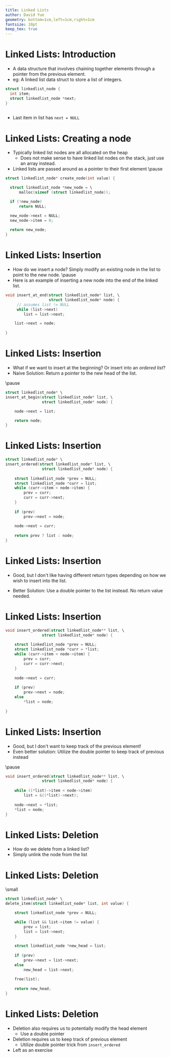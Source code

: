 ```yaml
---
title: Linked Lists
author: David Yue
geometry: bottom=1cm,left=1cm,right=1cm
fontsize: 10pt
keep_tex: true
---
```

# Linked Lists: Introduction

- A data structure that involves chaining together elements through a pointer
from the previous element.
- eg: A linked list data struct to store a list of integers.
```c
struct linkedlist_node {
  int item;
  struct linkedlist_node *next;
}
  
```
- Last item in list has `next = NULL`

# Linked Lists: Creating a node

- Typically linked list nodes are all allocated on the heap
  - Does not make sense to have linked list nodes on the stack, just use an
    array instead.
- Linked lists are passed around as a pointer to their first element
\pause
```c
struct linkedlist_node* create_node(int value) {

  struct linkedlist_node *new_node = \
      malloc(sizeof (struct linkedlist_node));

  if (!new_node)
      return NULL;

  new_node->next = NULL;
  new_node->item = 0;
  
  return new_node;
}
```

# Linked Lists: Insertion

- How do we insert a node? Simply modify an existing node in the list to point 
  to the new node.
\pause
- Here is an example of inserting a new node into the end of the linked list.

```c
void insert_at_end(struct linkedlist_node* list, \
                   struct linkedlist_node* node) {
     // assumes list != NULL
     while (list->next)
        list = list->next;

    list->next = node;
                    
}
```
# Linked Lists: Insertion

- What if we want to insert at the beginning? Or insert into an _ordered list_?
- Naive Solution: Return a pointer to the new head of the list.

\pause

```c
struct linkedlist_node* \
insert_at_begin(struct linkedlist_node* list, \
                struct linkedlist_node* node) {

    node->next = list;

    return node;
}
```
 
# Linked Lists: Insertion

```c
struct linkedlist_node* \
insert_ordered(struct linkedlist_node* list, \
                struct linkedlist_node* node) {
    
    struct linkedlist_node *prev = NULL;
    struct linkedlist_node *curr = list;
    while (curr->item < node->item) {
        prev = curr;
        curr = curr->next;
    }
    
    if (prev)
        prev->next = node;
    
    node->next = curr;
    
    return prev ? list : node;
}
```

# Linked Lists: Insertion

- Good, but I don't like having different return types depending on how we wish
to insert into the list.

- Better Solution: Use a double pointer to the list instead. No return value needed.

# Linked Lists: Insertion
```c
void insert_ordered(struct linkedlist_node** list, \
                struct linkedlist_node* node) {
    
    struct linkedlist_node *prev = NULL;
    struct linkedlist_node *curr = *list;
    while (curr->item < node->item) {
        prev = curr;
        curr = curr->next;
    }
    
    node->next = curr;
    
    if (prev)
        prev->next = node;
    else
        *list = node;
    
}
```
# Linked Lists: Insertion

- Good, but I don't want to keep track of the previous element!
- Even better solution: Utilize the double pointer to keep track of previous
instead

\pause

```c
void insert_ordered(struct linkedlist_node** list, \
                struct linkedlist_node* node) {
    
    while ((*list)->item < node->item)    
        list = &((*list)->next);
    
    node->next = *list;
    *list = node;    
}
```

# Linked Lists: Deletion

- How do we delete from a linked list?
- Simply unlink the node from the list

# Linked Lists: Deletion
\small
```c
struct linkedlist_node* \
delete_item(struct linkedlist_node* list, int value) {

    struct linkedlist_node *prev = NULL;

    while (list && list->item != value) {
        prev = list;
        list = list->next;
    }
        
    struct linkedlist_node *new_head = list;
    
    if (prev)
        prev->next = list->next;
    else
        new_head = list->next;
            
    free(list);
    
    return new_head;
}
```

# Linked Lists: Deletion
- Deletion also requires us to potentially modify the head element
    - Use a double pointer
- Deletion requires us to keep track of previous element
    - Utilize double pointer trick from `insert_ordered`
- Left as an exercise



